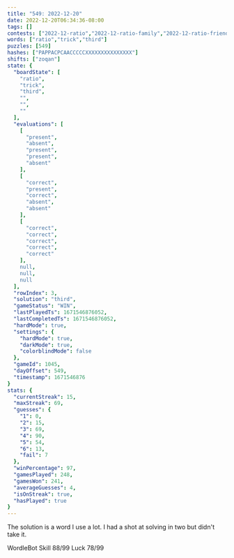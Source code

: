 ```yaml
---
title: "549: 2022-12-20"
date: 2022-12-20T06:34:36-08:00
tags: []
contests: ["2022-12-ratio","2022-12-ratio-family","2022-12-ratio-friends"]
words: ["ratio","trick","third"]
puzzles: [549]
hashes: ["PAPPACPCAACCCCCXXXXXXXXXXXXXXX"]
shifts: ["zoqan"]
state: {
  "boardState": [
    "ratio",
    "trick",
    "third",
    "",
    "",
    ""
  ],
  "evaluations": [
    [
      "present",
      "absent",
      "present",
      "present",
      "absent"
    ],
    [
      "correct",
      "present",
      "correct",
      "absent",
      "absent"
    ],
    [
      "correct",
      "correct",
      "correct",
      "correct",
      "correct"
    ],
    null,
    null,
    null
  ],
  "rowIndex": 3,
  "solution": "third",
  "gameStatus": "WIN",
  "lastPlayedTs": 1671546876052,
  "lastCompletedTs": 1671546876052,
  "hardMode": true,
  "settings": {
    "hardMode": true,
    "darkMode": true,
    "colorblindMode": false
  },
  "gameId": 1045,
  "dayOffset": 549,
  "timestamp": 1671546876
}
stats: {
  "currentStreak": 15,
  "maxStreak": 69,
  "guesses": {
    "1": 0,
    "2": 15,
    "3": 69,
    "4": 90,
    "5": 54,
    "6": 13,
    "fail": 7
  },
  "winPercentage": 97,
  "gamesPlayed": 248,
  "gamesWon": 241,
  "averageGuesses": 4,
  "isOnStreak": true,
  "hasPlayed": true
}
---
```

<!-- more -->
The solution is a word I use a lot. I had a shot at solving in two but didn't take it.

WordleBot
Skill 88/99
Luck 78/99
